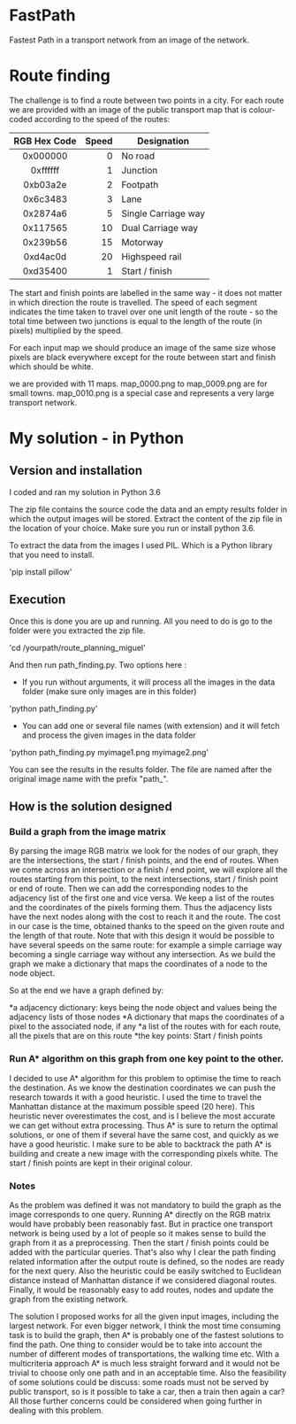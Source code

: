 # FastPath
Fastest Path in a transport network from an image of the network.

# Route finding

The challenge is to find a route between two points in a city. For each route we are provided with an image of the public transport map that is colour-coded according to the speed of the routes:

| RGB Hex Code    | Speed   | Designation           |
|:---------------:|--------:|-----------------------|
| 0x000000        | 0       | No road               |
| 0xffffff        | 1       | Junction              |
| 0xb03a2e        | 2       | Footpath              |
| 0x6c3483        | 3       | Lane                  |
| 0x2874a6        | 5       | Single Carriage way   |
| 0x117565        | 10      | Dual Carriage way     |
| 0x239b56        | 15      | Motorway              |
| 0xd4ac0d        | 20      | Highspeed rail        |
| 0xd35400        | 1       | Start / finish        |

The start and finish points are labelled in the same way - it does not matter in which direction the route is travelled. The speed of each segment indicates the time taken to travel over one unit length of the route - so the total time between two junctions is equal to the length of the route (in pixels) multiplied by the speed.

For each input map we should produce an image of the same size whose pixels are black everywhere except for the route between start and finish which should be white.

we are provided with 11 maps. map_0000.png to map_0009.png are for small towns. map_0010.png is a special case and represents a very large transport network.


# My solution - in Python

## Version and installation

I coded and ran my solution in Python 3.6

The zip file contains the source code the data and an empty results folder in which the output images will be stored.
Extract the content of the zip file in the location of your choice. Make sure you run or install python 3.6.

To extract the data from the images I used PIL. Which is a Python library that you need to install.

'pip install pillow'

## Execution

Once this is done you are up and running. All you need to do is go to the folder were you extracted the zip file.

'cd /yourpath/route_planning_miguel'

And then run path_finding.py.  Two options here :

* If you run without arguments, it will process all the images in the data folder (make sure only images are in this folder)

'python path_finding.py'

* You can add one or several file names (with extension) and it will fetch and process the given images in the data folder

'python path_finding.py myimage1.png myimage2.png'

You can see the results in the results folder. The file are named after the original image name with the prefix "path_".


## How is the solution designed

### Build a graph from the image matrix

By parsing the image RGB matrix we look for the nodes of our graph, they are the intersections, the start / finish points, and the end of routes.
When we come across an intersection or a finish / end point, we will explore all the routes starting from this point, to the next intersections, start / finish point or end of route.
Then we can add the corresponding nodes to the adjacency list of the first one and vice versa. We keep a list of the routes and the coordinates of the pixels forming them.
Thus the adjacency lists have the next nodes along with the cost to reach it and the route. The cost in our case is the time, obtained thanks to the speed on the given route and the length of that route.
Note that with this design it would be possible to have several speeds on the same route: for example a simple carriage way becoming a single carriage way without any intersection.
As we build the graph we make a dictionary that maps the coordinates of a node to the node object.

So at the end we have a graph defined by:

*a adjacency dictionary: keys being the node object and values being the adjacency lists of those nodes
*A dictionary that maps the coordinates of a pixel to the associated node, if any
*a list of the routes with for each route, all the pixels that are on this route
*the key points: Start / finish points

### Run A* algorithm on this graph from one key point to the other.

I decided to use A* algorithm for this problem to optimise the time to reach the destination.
As we know the destination coordinates we can push the research towards it with a good heuristic.
I used the time to travel the Manhattan distance at the maximum possible speed (20 here).
This heuristic never overestimates the cost, and is I believe the most accurate we can get without extra processing.
Thus A* is sure to return the optimal solutions, or one of them if several have the same cost, and quickly as we have a good heuristic.
I make sure to be able to backtrack the path A* is building and create a new image with the corresponding pixels white.
The start / finish points are kept in their original colour.

### Notes

As the problem was defined it was not mandatory to build the graph as the image corresponds to one query. 
Running A* directly on the RGB matrix would have probably been reasonably fast.
But in practice one transport network is being used by a lot of people so it makes sense to build the graph from it as a preprocessing.
Then the start / finish points could be added with the particular queries.
That's also why I clear the path finding related information after the output route is defined, so the nodes are ready for the next query.
Also the heuristic could be easily switched to Euclidean distance instead of Manhattan distance if we considered diagonal routes.
Finally, it would be reasonably easy to add routes, nodes and update the graph from the existing network.

The solution I proposed works for all the given input images, including the largest network.
For even bigger network, I think the most time consuming task is to build the graph, then A* is probably one of the fastest solutions to find the path.
One thing to consider would be to take into account the number of different modes of transportations, the walking time etc.
With a multicriteria approach A* is much less straight forward and it would not be trivial to choose only one path and in an acceptable time.
Also the feasibility of some solutions could be discuss: some roads must not be served by public transport, so is it possible to take a car, then a train then again a car?
All those further concerns could be considered when going further in dealing with this problem.
